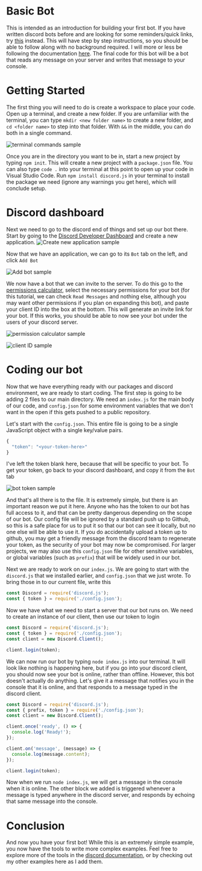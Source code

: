 # Basic Bot
This is intended as an introduction for building your first bot. If you have written discord bots before and are looking for some reminders/quick links, try [this](./reminder-for-advanced-users.md) instead. 
This will have step by step instructions, so you should be able to follow along with no background required.
I will more or less be following the documentation [here](https://discordjs.guide/). The final code for this bot will be a bot that reads any message on your server and writes
that message to your console.

# Getting Started
The first thing you will need to do is create a workspace to place your code. Open up a terminal, and create a new folder. If you are unfamiliar with the terminal,
you can type `mkdir <new folder name>` to create a new folder, and `cd <folder name>` to step into that folder. With `&&` in the middle, you can do both in a single command.

![terminal commands sample](https://github.com/danielprue/discord_bot_tutorial/blob/main/basic_bot/photos/mkdir.PNG?raw=true)

Once you are in the directory you want to be in, start a new project by typing `npm init`. This will create a new project with a `package.json` file. You can also type `code .` 
into your terminal at this point to open up your code in Visual Studio Code. Run `npm install discord.js` in your terminal to install the package we need (ignore any warnings you
get here), which will conclude setup.

# Discord dashboard
Next we need to go to the discord end of things and set up our bot there. Start by going to the [Discord Developer Dashboard](https://discord.com/developers/applications)
and create a new application.
![Create new application sample](https://github.com/danielprue/discord_bot_tutorial/blob/main/basic_bot/photos/discord_new_app.PNG?raw=true)

Now that we have an application, we can go to its `Bot` tab on the left, and click `Add Bot`

![Add bot sample](https://github.com/danielprue/discord_bot_tutorial/blob/main/basic_bot/photos/add_bot.PNG?raw=true)

We now have a bot that we can invite to the server. To do this go to the [permissions calculator](https://discordapi.com/permissions.html#0), select the necessary permissions 
for your bot (for this tutorial, we can check `Read Messages` and nothing else, although you may want other permissions if you plan on expanding this bot), 
and paste your client ID into the box at the bottom. This will generate an invite link for your bot. If this works, you should be able to now see your bot under 
the users of your discord server.

![permission calculator sample](https://github.com/danielprue/discord_bot_tutorial/blob/main/basic_bot/photos/permissions.PNG?raw=true)

![client ID sample](https://github.com/danielprue/discord_bot_tutorial/blob/main/basic_bot/photos/client_id.PNG?raw=true)

# Coding our bot
Now that we have everything ready with our packages and discord environment, we are ready to start coding. The first step is going to be adding 2 files to our main directory.
We need an `index.js` for the main body of our code, and `config.json` for some environment variables that we don't want in the open if this gets pushed to a public repository.

Let's start with the `config.json`. This entire file is going to be a single JavaScript object with a single key/value pairs.
```javascript
{
  "token": "<your-token-here>"
}
```
I've left the token blank here, because that will be specific to your bot. To get your token, go back to your discord dashboard, and copy it from the `Bot` tab

![bot token sample](https://github.com/danielprue/discord_bot_tutorial/blob/main/basic_bot/photos/bot_token.PNG?raw=true)

And that's all there is to the file. It is extremely simple, but there is an important reason we put it here. Anyone who has the token to our bot has full access to it, 
and that can be pretty dangerous depending on the scope of our bot. Our config file will be ignored by a standard push up to Github, so this is a safe place for us to 
put it so that our bot can see it locally, but no one else will be able to use it. If you do accidentally upload a token up to github, you may get a friendly message
from the discord team to regenerate your token, as the security of your bot may now be compromised. For larger projects, we may also use this `config.json` file for 
other sensitive variables, or global variables (such as `prefix`) that will be widely used in our bot.

Next we are ready to work on our `index.js`. We are going to start with the `discord.js` that we installed earlier, and `config.json` that we just wrote. To bring
those in to our current file, write this
```javascript
const Discord = require('discord.js');
const { token } = require('./config.json');
```

Now we have what we need to start a server that our bot runs on. We need to create an instance of our client, then use our token to login
```javascript
const Discord = require('discord.js');
const { token } = require('./config.json');
const client = new Discord.Client();

client.login(token);
```

We can now run our bot by typing `node index.js` into our terminal. It will look like nothing is happening here, but if you go into your discord client, you should now see
your bot is online, rather than offline. However, this bot doesn't actually do anything. Let's give it a message that notifies you in the console that it is online, and 
that responds to a message typed in the discord client.
```javascript
const Discord = require('discord.js');
const { prefix, token } = require('./config.json');
const client = new Discord.Client();

client.once('ready', () => {
  console.log('Ready!');
});

client.on('message', (message) => {
  console.log(message.content);
});

client.login(token);
```

Now when we run `node index.js`, we will get a message in the console when it is online. The other block we added is triggered whenever a message is typed anywhere in the
discord server, and responds by echoing that same message into the console.

# Conclusion
And now you have your first bot! While this is an extremely simple example, you now have the tools to write more complex examples. Feel free to explore more of the tools
in the [discord documentation](https://discordjs.guide/), or by checking out my other examples here as I add them.


